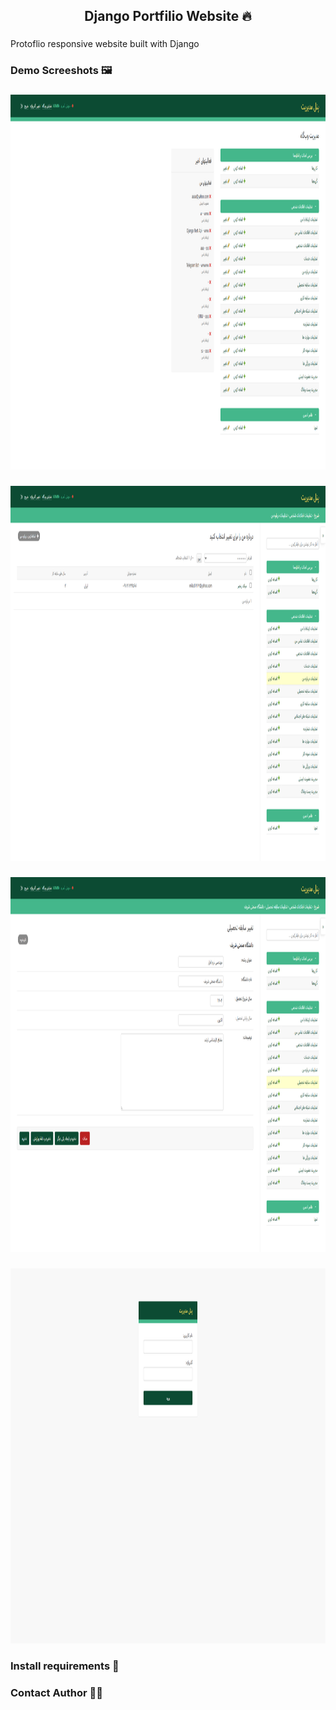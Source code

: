 <h2 align="center">Django Portfilio Website 🔥</h2>

###

<p align="left">Protoflio responsive website built with Django</p>

###

<h3 align="left">Demo Screeshots 🖼️</h3>

###

<div align="center">
  <img height="600" src="https://raw.githubusercontent.com/cymilad/django_resume/refs/heads/resume/Pictures/admin-panel.png?token=GHSAT0AAAAAAC4YZPBGINYXW4KPDTR3Y5ICZ5RZ53A"  />
</div>

###

<div align="center">
  <img height="600" src="https://raw.githubusercontent.com/cymilad/django_resume/refs/heads/resume/Pictures/admin-panel-3.png?token=GHSAT0AAAAAAC4YZPBHKSUEC4XXCL3DFTISZ5R2DJA"  />
</div>

###

<div align="center">
  <img height="600" src="https://raw.githubusercontent.com/cymilad/django_resume/refs/heads/resume/Pictures/admin-panel-4.png?token=GHSAT0AAAAAAC4YZPBH23MFGQXQHLQUEP3KZ5R2DRA"  />
</div>

###

<div align="center">
  <img height="600" src="https://raw.githubusercontent.com/cymilad/django_resume/refs/heads/resume/Pictures/admin-panel-2.png?token=GHSAT0AAAAAAC4YZPBHPF6XDQ5W4AGPERMEZ5R2BHQ"  />
</div>

###

<h3 align="left">Install requirements 🔧</h3>

###

<h3 align="left">Contact Author 👨‍💻</h3>

###
